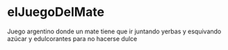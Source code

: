 # elJuegoDelMate
Juego argentino donde un mate tiene que ir juntando yerbas y esquivando azúcar y edulcorantes para no hacerse dulce
